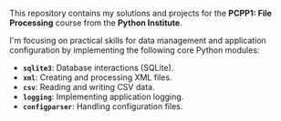 This repository contains my solutions and projects for the **PCPP1: File Processing** course from the **Python Institute**. 

I'm focusing on practical skills for data management and application configuration by implementing the following core Python modules:

- **`sqlite3`**: Database interactions (SQLite).
- **`xml`**: Creating and processing XML files.
- **`csv`**: Reading and writing CSV data.
- **`logging`**: Implementing application logging.
- **`configparser`**: Handling configuration files.
